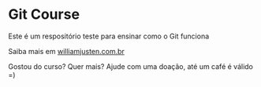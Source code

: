 # Git Course
Este é um respositório teste para ensinar como o Git funciona

Saiba mais em [williamjusten.com.br](http://williamjusten.com.br)

Gostou do curso? Quer mais? Ajude com uma doação, até um café é válido =)

